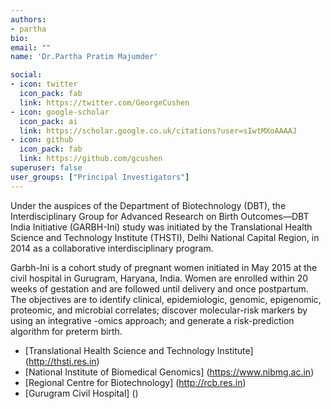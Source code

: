 ```yaml
---
authors:
- partha
bio: 
email: ""
name: 'Dr.Partha Pratim Majumder'

social:
- icon: twitter
  icon_pack: fab
  link: https://twitter.com/GeorgeCushen
- icon: google-scholar
  icon_pack: ai
  link: https://scholar.google.co.uk/citations?user=sIwtMXoAAAAJ
- icon: github
  icon_pack: fab
  link: https://github.com/gcushen
superuser: false
user_groups: ["Principal Investigators"]
---
```


Under the auspices of the Department of Biotechnology (DBT), the Interdisciplinary Group for Advanced Research on Birth Outcomes—DBT India Initiative (GARBH-Ini) study was initiated by the Translational Health Science and Technology Institute (THSTI), Delhi National Capital Region, in 2014 as a collaborative interdisciplinary program.

Garbh-Ini is a cohort study of pregnant women initiated in May 2015 at the civil hospital in Gurugram, Haryana, India. Women are enrolled within 20 weeks of gestation and are followed until delivery and once postpartum. The objectives are to identify clinical, epidemiologic, genomic, epigenomic, proteomic, and microbial correlates; discover molecular-risk markers by using an integrative -omics approach; and generate a risk-prediction algorithm for preterm birth.


* [Translational Health Science and Technology Institute] (http://thsti.res.in)
* [National Institute of Biomedical Genomics] (https://www.nibmg.ac.in)
* [Regional Centre for Biotechnology] (http://rcb.res.in)
* [Gurugram Civil Hospital] ()

